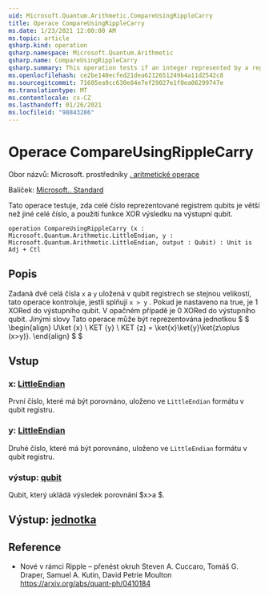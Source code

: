 ```yaml
---
uid: Microsoft.Quantum.Arithmetic.CompareUsingRippleCarry
title: Operace CompareUsingRippleCarry
ms.date: 1/23/2021 12:00:00 AM
ms.topic: article
qsharp.kind: operation
qsharp.namespace: Microsoft.Quantum.Arithmetic
qsharp.name: CompareUsingRippleCarry
qsharp.summary: This operation tests if an integer represented by a register of qubits is greater than another integer, applying an XOR of the result onto an output qubit.
ms.openlocfilehash: ce2be140ecfed21dea6212651249b4a11d2542c8
ms.sourcegitcommit: 71605ea9cc630e84e7ef29027e1f0ea06299747e
ms.translationtype: MT
ms.contentlocale: cs-CZ
ms.lasthandoff: 01/26/2021
ms.locfileid: "98843286"
---
```

# <a name="compareusingripplecarry-operation"></a>Operace CompareUsingRippleCarry

Obor názvů: Microsoft. prostředníky [. aritmetické operace](xref:Microsoft.Quantum.Arithmetic)

Balíček: [Microsoft.. Standard](https://nuget.org/packages/Microsoft.Quantum.Standard)


Tato operace testuje, zda celé číslo reprezentované registrem qubits je větší než jiné celé číslo, a použití funkce XOR výsledku na výstupní qubit.

```qsharp
operation CompareUsingRippleCarry (x : Microsoft.Quantum.Arithmetic.LittleEndian, y : Microsoft.Quantum.Arithmetic.LittleEndian, output : Qubit) : Unit is Adj + Ctl
```


## <a name="description"></a>Popis

Zadaná dvě celá čísla `x` a `y` uložená v qubit registrech se stejnou velikostí, tato operace kontroluje, jestli splňují `x > y` . Pokud je nastaveno na true, je 1 XORed do výstupního qubit. V opačném případě je 0 XORed do výstupního qubit.
Jinými slovy Tato operace může být reprezentována jednotkou $ $ \begin{align} U\ket {x} \ KET {y} \ KET {z} = \ket{x}\ket{y}\ket{z\oplus (x>y)}.
\end{align} $ $

## <a name="input"></a>Vstup

### <a name="x--littleendian"></a>x: [LittleEndian](xref:Microsoft.Quantum.Arithmetic.LittleEndian)

První číslo, které má být porovnáno, uloženo ve `LittleEndian` formátu v qubit registru.


### <a name="y--littleendian"></a>y: [LittleEndian](xref:Microsoft.Quantum.Arithmetic.LittleEndian)

Druhé číslo, které má být porovnáno, uloženo ve `LittleEndian` formátu v qubit registru.


### <a name="output--qubit"></a>výstup: [qubit](xref:microsoft.quantum.lang-ref.qubit)

Qubit, který ukládá výsledek porovnání $x>a $.



## <a name="output--unit"></a>Výstup: [jednotka](xref:microsoft.quantum.lang-ref.unit)



## <a name="references"></a>Reference

- Nové v rámci Ripple – přenést okruh Steven A. Cuccaro, Tomáš G. Draper, Samuel A. Kutin, David Petrie Moulton https://arxiv.org/abs/quant-ph/0410184